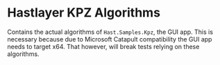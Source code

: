 # Hastlayer KPZ Algorithms



Contains the actual algorithms of `Hast.Samples.Kpz`, the GUI app. This is necessary because due to Microsoft Catapult compatibility the GUI app needs to target x64. That however, will break tests relying on these algorithms.